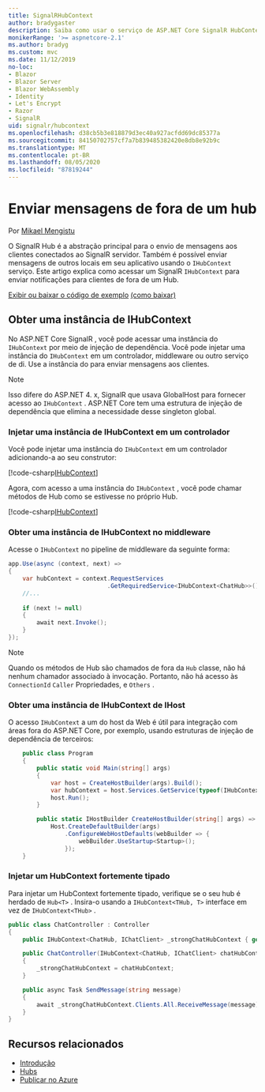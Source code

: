 ```yaml
---
title: SignalRHubContext
author: bradygaster
description: Saiba como usar o serviço de ASP.NET Core SignalR HubContext para enviar notificações para clientes de fora de um Hub.
monikerRange: '>= aspnetcore-2.1'
ms.author: bradyg
ms.custom: mvc
ms.date: 11/12/2019
no-loc:
- Blazor
- Blazor Server
- Blazor WebAssembly
- Identity
- Let's Encrypt
- Razor
- SignalR
uid: signalr/hubcontext
ms.openlocfilehash: d38cb5b3e818879d3ec40a927acfdd69dc85377a
ms.sourcegitcommit: 84150702757cf7a7b839485382420e8db8e92b9c
ms.translationtype: MT
ms.contentlocale: pt-BR
ms.lasthandoff: 08/05/2020
ms.locfileid: "87819244"
---
```

# <a name="send-messages-from-outside-a-hub"></a>Enviar mensagens de fora de um hub

Por [Mikael Mengistu](https://twitter.com/MikaelM_12)

O SignalR Hub é a abstração principal para o envio de mensagens aos clientes conectados ao SignalR servidor. Também é possível enviar mensagens de outros locais em seu aplicativo usando o `IHubContext` serviço. Este artigo explica como acessar um SignalR `IHubContext` para enviar notificações para clientes de fora de um Hub.

[Exibir ou baixar o código de exemplo](https://github.com/dotnet/AspNetCore.Docs/tree/master/aspnetcore/signalr/hubcontext/sample/) [(como baixar)](xref:index#how-to-download-a-sample)

## <a name="get-an-instance-of-ihubcontext"></a>Obter uma instância de IHubContext

No ASP.NET Core SignalR , você pode acessar uma instância do `IHubContext` por meio de injeção de dependência. Você pode injetar uma instância do `IHubContext` em um controlador, middleware ou outro serviço de di. Use a instância do para enviar mensagens aos clientes.

> [!NOTE]
> Isso difere do ASP.NET 4. x, SignalR que usava GlobalHost para fornecer acesso ao `IHubContext` . ASP.NET Core tem uma estrutura de injeção de dependência que elimina a necessidade desse singleton global.

### <a name="inject-an-instance-of-ihubcontext-in-a-controller"></a>Injetar uma instância de IHubContext em um controlador

Você pode injetar uma instância do `IHubContext` em um controlador adicionando-a ao seu construtor:

[!code-csharp[IHubContext](hubcontext/sample/Controllers/HomeController.cs?range=12-19,57)]

Agora, com acesso a uma instância do `IHubContext` , você pode chamar métodos de Hub como se estivesse no próprio Hub.

[!code-csharp[IHubContext](hubcontext/sample/Controllers/HomeController.cs?range=21-25)]

### <a name="get-an-instance-of-ihubcontext-in-middleware"></a>Obter uma instância de IHubContext no middleware

Acesse o `IHubContext` no pipeline de middleware da seguinte forma:

```csharp
app.Use(async (context, next) =>
{
    var hubContext = context.RequestServices
                            .GetRequiredService<IHubContext<ChatHub>>();
    //...
    
    if (next != null)
    {
        await next.Invoke();
    }
});
```

> [!NOTE]
> Quando os métodos de Hub são chamados de fora da `Hub` classe, não há nenhum chamador associado à invocação. Portanto, não há acesso às `ConnectionId` `Caller` Propriedades, e `Others` .

### <a name="get-an-instance-of-ihubcontext-from-ihost"></a>Obter uma instância de IHubContext de IHost

O acesso `IHubContext` a um do host da Web é útil para integração com áreas fora do ASP.NET Core, por exemplo, usando estruturas de injeção de dependência de terceiros:

```csharp
    public class Program
    {
        public static void Main(string[] args)
        {
            var host = CreateHostBuilder(args).Build();
            var hubContext = host.Services.GetService(typeof(IHubContext<ChatHub>));
            host.Run();
        }

        public static IHostBuilder CreateHostBuilder(string[] args) =>
            Host.CreateDefaultBuilder(args)
                .ConfigureWebHostDefaults(webBuilder => {
                    webBuilder.UseStartup<Startup>();
                });
    }
```

### <a name="inject-a-strongly-typed-hubcontext"></a>Injetar um HubContext fortemente tipado

Para injetar um HubContext fortemente tipado, verifique se o seu hub é herdado de `Hub<T>` . Insira-o usando a `IHubContext<THub, T>` interface em vez de `IHubContext<THub>` .

```csharp
public class ChatController : Controller
{
    public IHubContext<ChatHub, IChatClient> _strongChatHubContext { get; }

    public ChatController(IHubContext<ChatHub, IChatClient> chatHubContext)
    {
        _strongChatHubContext = chatHubContext;
    }

    public async Task SendMessage(string message)
    {
        await _strongChatHubContext.Clients.All.ReceiveMessage(message);
    }
}
```

## <a name="related-resources"></a>Recursos relacionados

* [Introdução](xref:tutorials/signalr)
* [Hubs](xref:signalr/hubs)
* [Publicar no Azure](xref:signalr/publish-to-azure-web-app)
